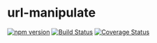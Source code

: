 # url-manipulate

[![npm version](https://badge.fury.io/js/url-manipulate.svg)](https://badge.fury.io/js/url-manipulate)
[![Build Status](https://travis-ci.org/ryg9I/url-manipulate.svg?branch=master)](https://travis-ci.org/ryg9I/url-manipulate)
[![Coverage Status](https://coveralls.io/repos/ryg9I/url-manipulate/badge.svg?branch=master&service=github)](https://coveralls.io/github/ryg9I/url-manipulate?branch=master)
